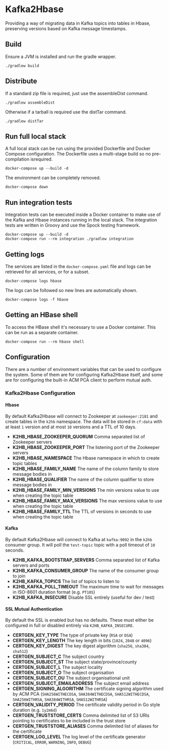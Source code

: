 # Kafka2Hbase

Providing a way of migrating data in Kafka topics into tables in Hbase,
preserving versions based on Kafka message timestamps.

## Build

Ensure a JVM is installed and run the gradle wrapper.

    ./gradlew build

## Distribute

If a standard zip file is required, just use the assembleDist command.

    ./gradlew assembleDist

Otherwise if a tarball is required use the distTar command.

    ./gradlew distTar
    
## Run full local stack

A full local stack can be run using the provided Dockerfile and Docker
Compose configuration. The Dockerfile uses a multi-stage build so no
pre-compilation isrequired.

    docker-compose up --build -d

The environment can be completely removed.

    docker-compose down

## Run integration tests

Integration tests can be executed inside a Docker container to make use of
the Kafka and Hbase instances running in the local stack. The integration
tests are written in Groovy and use the Spock testing framework.

    docker-compose up --build -d
    docker-compose run --rm integration ./gradlew integration

## Getting logs

The services are listed in the `docker-compose.yaml` file and logs can be
retrieved for all services, or for a subset.

    docker-compose logs hbase

The logs can be followed so new lines are automatically shown.

    docker-compose logs -f hbase

## Getting an HBase shell

To access the HBase shell it's necessary to use a Docker container. This
can be run as a separate container.

    docker-compose run --rm hbase shell

## Configuration

There are a number of environment variables that can be used to configure
the system. Some of them are for configuring Kafka2Hbase itself, and some
are for configuring the built-in ACM PCA client to perform mutual auth.

### Kafka2Hbase Configuration

#### Hbase

By default Kafka2Hbase will connect to Zookeeper at `zookeeper:2181` and
create tables in the `k2hb` namespace. The data will be stored in `cf:data`
with at least `1` version and at most `10` versions and a TTL of 10 days.

* **K2HB_HBASE_ZOOKEEPER_QUORUM**
    Comma separated list of Zookeeper servers
* **K2HB_HBASE_ZOOKEEPER_PORT**
    The listening port of the Zookeeper servers
* **K2HB_HBASE_NAMESPACE**
    The Hbase namespace in which to create topic tables
* **K2HB_HBASE_FAMILY_NAME**
    The name of the column family to store message bodies in
* **K2HB_HBASE_QUALIFIER**
    The name of the column qualifier to store message bodies in
* **K2HB_HBASE_FAMILY_MIN_VERSIONS**
    The min versions value to use when creating the topic table
* **K2HB_HBASE_FAMILY_MAX_VERSIONS**
    The max versions value to use when creating the topic table
* **K2HB_HBASE_FAMILY_TTL**
    The TTL of versions in seconds to use when creating the topic table

#### Kafka

By default Kafka2Hbase will connect to Kafka at `kafka:9092` in the `k2hb`
consumer group. It will poll the `test-topic` topic with a poll timeout of
`10` seconds.

* **K2HB_KAFKA_BOOTSTRAP_SERVERS**
    Comma separated list of Kafka servers and ports
* **K2HB_KAFKA_CONSUMER_GROUP**
    The name of the consumer group to join
* **K2HB_KAFKA_TOPICS**
    The list of topics to listen to
* **K2HB_KAFKA_POLL_TIMEOUT**
    The maximum time to wait for messages in ISO-8601 duration format (e.g. `PT10S`)
* **K2HB_KAFKA_INSECURE**
    Disable SSL entirely (useful for dev / test)

#### SSL Mutual Authentication

By default the SSL is enabled but has no defaults. These must either be
configured in full or disabled entirely via `K2HB_KAFKA_INSECURE`.

* **CERTGEN_KEY_TYPE**
    The type of private key (`RSA` or `DSA`)
* **CERTGEN_KEY_LENGTH**
    The key length in bits (`1024`, `2048` or `4096`)
* **CERTGEN_KEY_DIGEST**
    The key digest algorithm (`sha256`, `sha384`, `sha512`)
* **CERTGEN_SUBJECT_C**
    The subject country
* **CERTGEN_SUBJECT_ST**
    The subject state/province/county
* **CERTGEN_SUBJECT_L**
    The subject locality
* **CERTGEN_SUBJECT_O**
    The subject organisation
* **CERTGEN_SUBJECT_OU**
    The subject organisational unit
* **CERTGEN_SUBJECT_EMAILADDRESS**
    The subject email address
* **CERTGEN_SIGNING_ALGORITHM**
    The certificate signing algorithm used by ACM PCA
    (`SHA256WITHECDSA`, `SHA384WITHECDSA`, `SHA512WITHECDSA`, `SHA256WITHRSA`, `SHA384WITHRSA`, `SHA512WITHRSA`)
* **CERTGEN_VALIDITY_PERIOD**
    The certificate validity period in Go style duration (e.g. `1y2m6d`)
* **CERTGEN_TRUSTSTORE_CERTS**
    Comma delimited list of S3 URIs pointing to certificates to be included in the trust store
* **CERTGEN_TRUSTSTORE_ALIASES**
    Comma delimited list of aliases for the certificate
* **CERTGEN_LOG_LEVEL**
    The log level of the certificate generator (`CRITICAL`, `ERROR`, `WARNING`, `INFO`, `DEBUG`)

